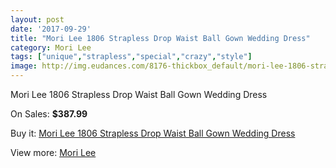 ```yaml
---
layout: post
date: '2017-09-29'
title: "Mori Lee 1806 Strapless Drop Waist Ball Gown Wedding Dress"
category: Mori Lee
tags: ["unique","strapless","special","crazy","style"]
image: http://img.eudances.com/8176-thickbox_default/mori-lee-1806-strapless-drop-waist-ball-gown-wedding-dress.jpg
---
```

Mori Lee 1806 Strapless Drop Waist Ball Gown Wedding Dress

On Sales: **$387.99**
<a href="https://www.eudances.com/en/mori-lee/2832-mori-lee-1806-strapless-drop-waist-ball-gown-wedding-dress.html"><amp-img layout="responsive" width="600" height="600" src="//img.eudances.com/8176-thickbox_default/mori-lee-1806-strapless-drop-waist-ball-gown-wedding-dress.jpg" alt="Mori Lee 1806 Strapless Drop Waist Ball Gown Wedding Dress 0" /></a>
<a href="https://www.eudances.com/en/mori-lee/2832-mori-lee-1806-strapless-drop-waist-ball-gown-wedding-dress.html"><amp-img layout="responsive" width="600" height="600" src="//img.eudances.com/8179-thickbox_default/mori-lee-1806-strapless-drop-waist-ball-gown-wedding-dress.jpg" alt="Mori Lee 1806 Strapless Drop Waist Ball Gown Wedding Dress 1" /></a>
<a href="https://www.eudances.com/en/mori-lee/2832-mori-lee-1806-strapless-drop-waist-ball-gown-wedding-dress.html"><amp-img layout="responsive" width="600" height="600" src="//img.eudances.com/8178-thickbox_default/mori-lee-1806-strapless-drop-waist-ball-gown-wedding-dress.jpg" alt="Mori Lee 1806 Strapless Drop Waist Ball Gown Wedding Dress 2" /></a>
<a href="https://www.eudances.com/en/mori-lee/2832-mori-lee-1806-strapless-drop-waist-ball-gown-wedding-dress.html"><amp-img layout="responsive" width="600" height="600" src="//img.eudances.com/8177-thickbox_default/mori-lee-1806-strapless-drop-waist-ball-gown-wedding-dress.jpg" alt="Mori Lee 1806 Strapless Drop Waist Ball Gown Wedding Dress 3" /></a>

Buy it: [Mori Lee 1806 Strapless Drop Waist Ball Gown Wedding Dress](https://www.eudances.com/en/mori-lee/2832-mori-lee-1806-strapless-drop-waist-ball-gown-wedding-dress.html "Mori Lee 1806 Strapless Drop Waist Ball Gown Wedding Dress")

View more: [Mori Lee](https://www.eudances.com/en/9-mori-lee "Mori Lee")